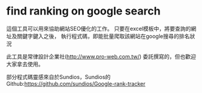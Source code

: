 # find ranking on google search
 
這個工具可以用來協助網站SEO優化的工作。
只要在excel模板中，將要查詢的網址及關鍵字鍵入之後，
執行程式碼，即能批量爬取該網站在google搜尋的排名狀況

此工具是常律設計企業社(http://www.pro-web.com.tw/) 委託撰寫的，但也歡迎大家拿去使用。


部分程式碼靈感來自於Sundios，Sundios的Github:https://github.com/sundios/Google-rank-tracker

